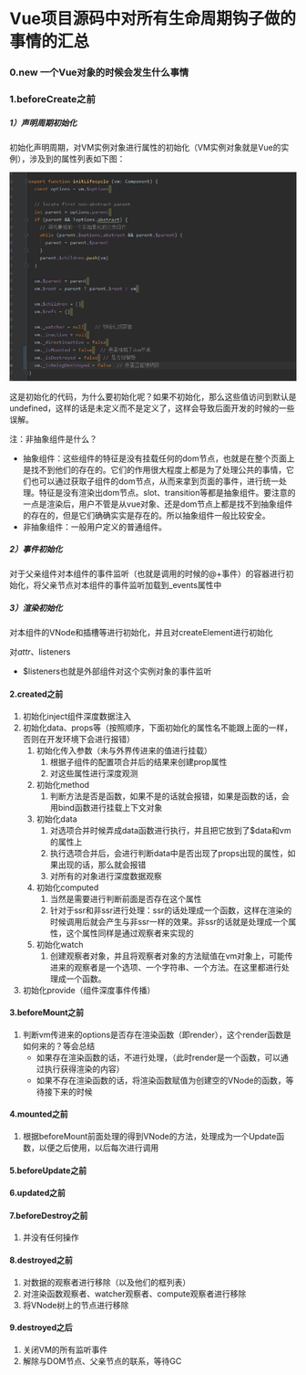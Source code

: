 # Vue项目源码中对所有生命周期钩子做的事情的汇总

### 0.new 一个Vue对象的时候会发生什么事情

### 1.beforeCreate之前

##### 1）声明周期初始化

初始化声明周期，对VM实例对象进行属性的初始化（VM实例对象就是Vue的实例），涉及到的属性列表如下图：

![1578882304449](images/1578882304449.png)

这是初始化的代码，为什么要初始化呢？如果不初始化，那么这些值访问到默认是undefined，这样的话是未定义而不是定义了，这样会导致后面开发的时候的一些误解。

注：非抽象组件是什么？

- 抽象组件：这些组件的特征是没有挂载任何的dom节点，也就是在整个页面上是找不到他们的存在的。它们的作用很大程度上都是为了处理公共的事情，它们也可以通过获取子组件的dom节点，从而来拿到页面的事件，进行统一处理。特征是没有渲染出dom节点。slot、transition等都是抽象组件。要注意的一点是渲染后，用户不管是从vue对象、还是dom节点上都是找不到抽象组件的存在的，但是它们确确实实是存在的。所以抽象组件一般比较安全。
- 非抽象组件：一般用户定义的普通组件。

##### 2）事件初始化

对于父亲组件对本组件的事件监听（也就是调用的时候的@+事件）的容器进行初始化，将父亲节点对本组件的事件监听加载到_events属性中

##### 3）渲染初始化

对本组件的VNode和插槽等进行初始化，并且对createElement进行初始化

对$attr、$listeners

- $listeners也就是外部组件对这个实例对象的事件监听

#### 2.created之前

1. 初始化inject组件深度数据注入
2. 初始化data、props等（按照顺序，下面初始化的属性名不能跟上面的一样，否则在开发环境下会进行报错）
   1. 初始化传入参数（未与外界传进来的值进行挂载）
      1. 根据子组件的配置项合并后的结果来创建prop属性
      2. 对这些属性进行深度观测
   2. 初始化method
      1. 判断方法是否是函数，如果不是的话就会报错，如果是函数的话，会用bind函数进行挂载上下文对象
   3. 初始化data
      1. 对选项合并时候弄成data函数进行执行，并且把它放到了$data和vm的属性上
      2. 执行选项合并后，会进行判断data中是否出现了props出现的属性，如果出现的话，那么就会报错
      3. 对所有的对象进行深度数据观察
   4. 初始化computed
      1. 当然是需要进行判断前面是否存在这个属性
      2. 针对于ssr和非ssr进行处理：ssr的话处理成一个函数，这样在渲染的时候调用后就会产生与非ssr一样的效果。非ssr的话就是处理成一个属性，这个属性同样是通过观察者来实现的
   5. 初始化watch
      1. 创建观察者对象，并且将观察者对象的方法赋值在vm对象上，可能传进来的观察者是一个选项、一个字符串、一个方法。在这里都进行处理成一个函数。
3. 初始化provide（组件深度事件传播）

#### 3.beforeMount之前

1. 判断vm传进来的options是否存在渲染函数（即render），这个render函数是如何来的？等会总结
   - 如果存在渲染函数的话，不进行处理，（此时render是一个函数，可以通过执行获得渲染的内容）
   - 如果不存在渲染函数的话，将渲染函数赋值为创建空的VNode的函数，等待接下来的时候

#### 4.mounted之前

1. 根据beforeMount前面处理的得到VNode的方法，处理成为一个Update函数，以便之后使用，以后每次进行调用

#### 5.beforeUpdate之前

#### 6.updated之前

#### 7.beforeDestroy之前

1. 并没有任何操作

#### 8.destroyed之前

1. 对数据的观察者进行移除（以及他们的框列表）
2. 对渲染函数观察者、watcher观察者、compute观察者进行移除
3. 将VNode树上的节点进行移除

#### 9.destroyed之后

1. 关闭VM的所有监听事件
2. 解除与DOM节点、父亲节点的联系，等待GC